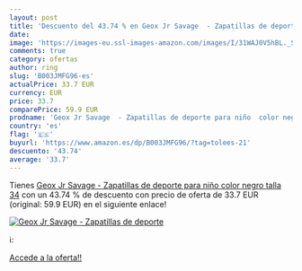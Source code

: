 ```yaml
---
layout: post
title: 'Descuento del 43.74 % en Geox Jr Savage  - Zapatillas de deporte '
date: 
image: 'https://images-eu.ssl-images-amazon.com/images/I/31WAJ0V5hBL._SL200_.jpg'
comments: true
category: ofertas
author: ring
slug: 'B003JMFG96-es'
actualPrice: 33.7 EUR
currency: EUR
price: 33.7
comparePrice: 59.9 EUR
prodname: 'Geox Jr Savage  - Zapatillas de deporte para niño  color negro  talla 34'
country: 'es'
flag: '🇪🇸'
buyurl: 'https://www.amazon.es/dp/B003JMFG96/?tag=tolees-21'
descuento: '43.74'
average: '33.7'
---
```


Tienes [Geox Jr Savage  - Zapatillas de deporte para niño  color negro  talla 34](https://www.amazon.es/dp/B003JMFG96/?tag=tolees-21) con un 43.74 % de descuento con precio de oferta de 33.7 EUR (original: 59.9 EUR) en el siguiente enlace!

[![Geox Jr Savage  - Zapatillas de deporte ](https://images-eu.ssl-images-amazon.com/images/I/31WAJ0V5hBL._SL200_.jpg)](https://www.amazon.es/dp/B003JMFG96/?tag=tolees-21)

ℹ️:


[Accede a la oferta!!](https://www.amazon.es/dp/B003JMFG96/?tag=tolees-21)
